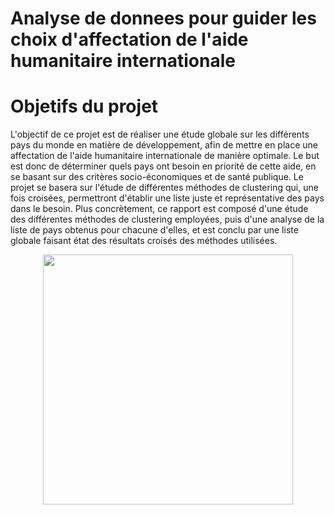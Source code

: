 # Analyse de donnees pour guider les choix d'affectation de l'aide humanitaire internationale

# Objetifs du projet 
L'objectif de ce projet est de réaliser une étude globale sur les différents pays du monde en matière de développement, afin de mettre en place une affectation de l'aide humanitaire internationale de manière optimale. Le but est donc de déterminer quels pays ont besoin en priorité de cette aide, en se basant sur des critères socio-économiques et de santé publique. Le projet se basera sur l'étude de différentes méthodes de clustering qui, une fois croisées, permettront d'établir une liste juste et représentative des pays dans le besoin. Plus concrètement, ce rapport est composé d'une étude des différentes méthodes de clustering employées, puis d'une analyse de la liste de pays obtenus pour chacune d'elles, et est conclu par une liste globale faisant état des résultats croisés des méthodes utilisées.

<p align="center">
  <img src="https://github.com/ClaireDel/Analyse-de-donnees-pour-guider-les-choix-d-affectation-de-l-aide-humanitaire-internationale/blob/main/images/Capture.PNG" width=400 height=auto>
</p>
